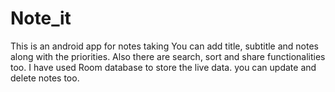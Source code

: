 # Note_it
This is an android app for notes taking
You can add title, subtitle and notes along with the priorities.
Also there are search, sort and share functionalities too.
I have used Room database to store the live data. 
you can update and delete notes too.
